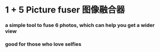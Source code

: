 # 1 + 5 Picture fuser 图像融合器
### a simple tool to fuse 6 photos, which can help you get a wider view
### good for those who love selfies
